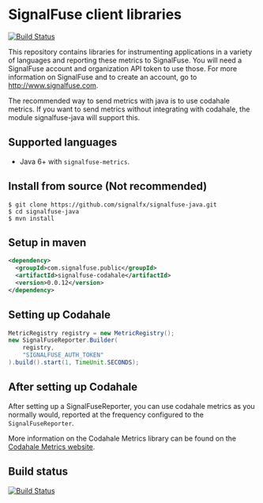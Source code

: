 SignalFuse client libraries
===========================

[![Build Status](https://travis-ci.org/signalfx/signalfuse-java.svg?branch=master)](https://travis-ci.org/signalfx/signalfuse-java)

This repository contains libraries for instrumenting applications in a
variety of languages and reporting these metrics to SignalFuse. You will
need a SignalFuse account and organization API token to use those. For
more information on SignalFuse and to create an account, go to
http://www.signalfuse.com.

The recommended way to send metrics with java is to use codahale metrics.
If you want to send metrics without integrating with codahale, the module
signalfuse-java will support this.

Supported languages
-------------------

* Java 6+ with `signalfuse-metrics`.

Install from source (Not recommended)
-------------------------------------

```
$ git clone https://github.com/signalfx/signalfuse-java.git
$ cd signalfuse-java
$ mvn install
```

Setup in maven
--------------

```xml
<dependency>
  <groupId>com.signalfuse.public</groupId>
  <artifactId>signalfuse-codahale</artifactId>
  <version>0.0.12</version>
</dependency>
```

Setting up Codahale
------------------

```java
MetricRegistry registry = new MetricRegistry();
new SignalFuseReporter.Builder(
    registry,
    "SIGNALFUSE_AUTH_TOKEN"
).build().start(1, TimeUnit.SECONDS);
```

After setting up Codahale
-------------------------

After setting up a SignalFuseReporter, you can use codahale metrics as
you normally would, reported at the frequency configured to the
`SignalFuseReporter`.

More information on the Codahale Metrics library can be found on the
[Codahale Metrics website](https://dropwizard.github.io/metrics/).

Build status
------------

[![Build Status](https://travis-ci.org/signalfx/signalfuse-java.svg?branch=master)](https://travis-ci.org/signalfx/signalfuse-java)

